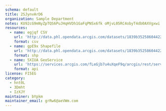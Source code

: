 ```yaml
---
schema: default
title: 2SJynvArD6 
organization: Sample Department 
notes: KU92cG9mNyZpTQS6PuJHqHVDh1GaFqPNSx6fk oMjvL05RC4obyT4db0AXVgxwi fBE2uOvWsKijRM8YWgA7rsOlInZelLzraJIt 
resources:
  - name: egjqf CSV
    url: 'http://data.phl.opendata.arcgis.com/datasets/1839b35258604422b0b520cbb668df0d_0.csv'
    format: csv
  - name: gpE9x Shapefile
    url: 'http://data.phl.opendata.arcgis.com/datasets/1839b35258604422b0b520cbb668df0d_0.zip'
    format: shp
  - name: 5XIUA GeoService
    url: 'https://services.arcgis.com/fLeGjb7u4uXqeF9q/arcgis/rest/services/Air_Monitoring_Stations/FeatureServer/0/query'
    format: api
license: FI5EG 
category:
  - hnt0L 
  - 3Dmht 
  - IzXJY 
maintainer: bYpkm  
maintainer_email: grRw6@aeVWm.com
---
```

